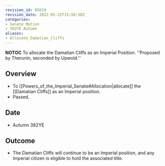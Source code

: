 ```yaml
---
revision_id: 85619
revision_date: 2022-01-22T15:59:30Z
categories:
- Senate Motion
- 382YE Autumn
aliases:
- Allocate_Damatian_Cliffs
---
```



__NOTOC__
To allocate the Damatian Cliffs as an Imperial Position. ''Proposed by Therunin, seconded by Upwold.''
## Overview
* To [[Powers_of_the_Imperial_Senate#Allocation|allocate]] the [[Damatian Cliffs]] as an Imperial position.
* Passed.
## Date
* Autumn 382YE
## Outcome
* The Damatian Cliffs will continue to be an Imperial position, and any Imperial citizen is eligible to hold the associated title.